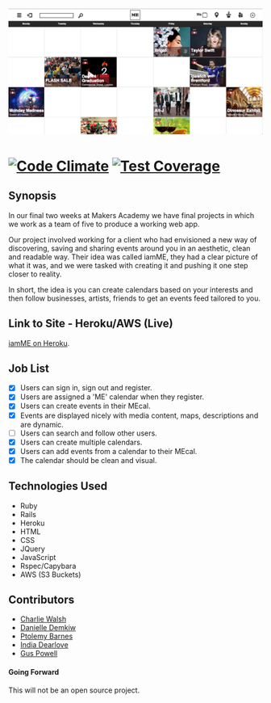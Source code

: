 ![image](https://raw.githubusercontent.com/guspowell/I_am_ME/master/app/assets/images/screenshot1.png)
==================
[![Code Climate](https://codeclimate.com/github/ciawalsh/iamME/badges/gpa.svg)](https://codeclimate.com/github/ciawalsh/iamME) [![Test Coverage](https://codeclimate.com/github/ciawalsh/iamME/badges/coverage.svg)](https://codeclimate.com/github/ciawalsh/iamME)
==================
## Synopsis

In our final two weeks at Makers Academy we have final projects in which we work as a team of five to produce a working web app.

Our project involved working for a client who had envisioned a new way of discovering, saving and sharing events around you in an aesthetic, clean and readable way. Their idea was called iamME, they had a clear picture of what it was, and we were tasked with creating it and pushing it one step closer to reality.

In short, the idea is you can create calendars based on your interests and then follow businesses, artists, friends to get an events feed tailored to you.

## Link to Site - Heroku/AWS (Live)

[iamME on Heroku](http://i-am-me.herokuapp.com/users/sign_in).

## Job List

- [x] Users can sign in, sign out and register.
- [x] Users are assigned a 'ME' calendar when they register.
- [x] Users can create events in their MEcal.
- [x] Events are displayed nicely with media content, maps, descriptions and are dynamic.
- [ ] Users can search and follow other users.
- [x] Users can create multiple calendars.
- [x] Users can add events from a calendar to their MEcal.
- [x] The calendar should be clean and visual.

## Technologies Used

- Ruby
- Rails
- Heroku
- HTML
- CSS
- JQuery
- JavaScript
- Rspec/Capybara
- AWS (S3 Buckets)

## Contributors

- [Charlie Walsh](https://github.com/ciawalsh) 
- [Danielle Demkiw](https://github.com/ddemkiw)
- [Ptolemy Barnes](https://github.com/ptolemybarnes)
- [India Dearlove](https://github.com/indiadearlove)
- [Gus Powell](https://github.com/guspowell)
 
#### Going Forward

This will not be an open source project. 
